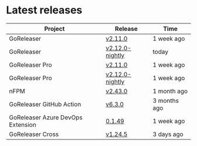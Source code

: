 # Latest releases

| Project                           | Release                                                                                         | Time        |
| --------------------------------- | ----------------------------------------------------------------------------------------------- | ----------- |
| GoReleaser | [v2.11.0](https://github.com/goreleaser/goreleaser/releases/tag/v2.11.0) | 1 week ago |
| GoReleaser | [v2.12.0-nightly](https://github.com/goreleaser/goreleaser/releases/tag/nightly) | today |
| GoReleaser Pro | [v2.11.0](https://github.com/goreleaser/goreleaser-pro/releases/tag/v2.11.0) | 1 week ago |
| GoReleaser Pro | [v2.12.0-nightly](https://github.com/goreleaser/goreleaser-pro/releases/tag/nightly) | 1 week ago |
| nFPM | [v2.43.0](https://github.com/goreleaser/nfpm/releases/tag/v2.43.0) | 1 month ago |
| GoReleaser GitHub Action | [v6.3.0](https://github.com/goreleaser/goreleaser-action/releases/tag/v6.3.0) | 3 months ago |
| GoReleaser Azure DevOps Extension | [0.1.49](https://github.com/goreleaser/goreleaser-azure-devops-extension/releases/tag/0.1.49) | 1 week ago |
| GoReleaser Cross | [v1.24.5](https://github.com/goreleaser/goreleaser-cross/releases/tag/v1.24.5) | 3 days ago |
